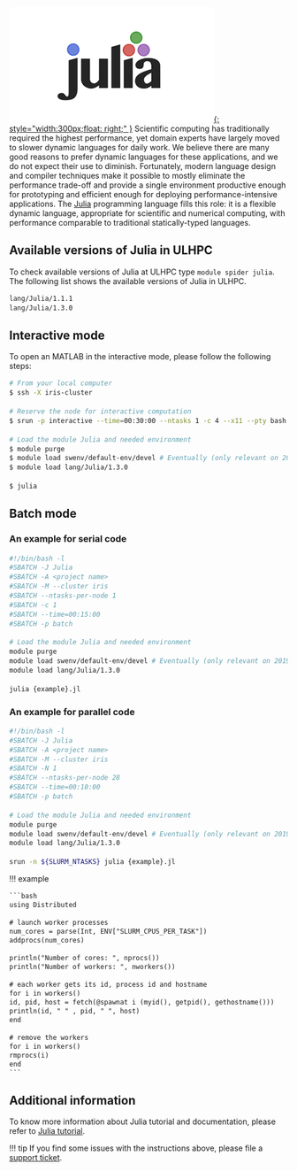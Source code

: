 [![](https://raw.githubusercontent.com/docker-library/docs/520519ad7db3ea9fd5d3590e836c839a0ffd6f19/julia/logo.png){: style="width:300px;float: right;" }](https://julialang.org/)
Scientific computing has traditionally required the highest performance, yet domain experts have largely moved to slower dynamic languages for daily work. We believe there are many good reasons to prefer dynamic languages for these applications, and we do not expect their use to diminish. Fortunately, modern language design and compiler techniques make it possible to mostly eliminate the performance trade-off and provide a single environment productive enough for prototyping and efficient enough for deploying performance-intensive applications. The [Julia](https://julialang.org/) programming language fills this role: it is a flexible dynamic language, appropriate for scientific and numerical computing, with performance comparable to traditional statically-typed languages.

## Available versions of Julia in ULHPC
To check available versions of Julia at ULHPC type `module spider julia`.
The following list shows the available versions of Julia in ULHPC. 
```bash
lang/Julia/1.1.1
lang/Julia/1.3.0
```

## Interactive mode
To open an MATLAB in the interactive mode, please follow the following steps:

```bash
# From your local computer
$ ssh -X iris-cluster

# Reserve the node for interactive computation
$ srun -p interactive --time=00:30:00 --ntasks 1 -c 4 --x11 --pty bash -i # OR si --x11 [...]

# Load the module Julia and needed environment
$ module purge
$ module load swenv/default-env/devel # Eventually (only relevant on 2019a software environment) 
$ module load lang/Julia/1.3.0

$ julia
```

## Batch mode
### An example for serial code

```bash
#!/bin/bash -l
#SBATCH -J Julia
#SBATCH -A <project name>
#SBATCH -M --cluster iris 
#SBATCH --ntasks-per-node 1
#SBATCH -c 1
#SBATCH --time=00:15:00
#SBATCH -p batch

# Load the module Julia and needed environment
module purge
module load swenv/default-env/devel # Eventually (only relevant on 2019a software environment) 
module load lang/Julia/1.3.0

julia {example}.jl
```


### An example for parallel code

```bash
#!/bin/bash -l
#SBATCH -J Julia
#SBATCH -A <project name>
#SBATCH -M --cluster iris 
#SBATCH -N 1
#SBATCH --ntasks-per-node 28
#SBATCH --time=00:10:00
#SBATCH -p batch

# Load the module Julia and needed environment
module purge
module load swenv/default-env/devel # Eventually (only relevant on 2019a software environment) 
module load lang/Julia/1.3.0

srun -n ${SLURM_NTASKS} julia {example}.jl
```

!!! example

    ```bash
    using Distributed
    
    # launch worker processes
    num_cores = parse(Int, ENV["SLURM_CPUS_PER_TASK"])
    addprocs(num_cores)
    
    println("Number of cores: ", nprocs())
    println("Number of workers: ", nworkers())
    
    # each worker gets its id, process id and hostname
    for i in workers()
    id, pid, host = fetch(@spawnat i (myid(), getpid(), gethostname()))
    println(id, " " , pid, " ", host)
    end
    
    # remove the workers
    for i in workers()
    rmprocs(i)
    end
    ```



## Additional information
To know more information about Julia tutorial and documentation,
please refer to [Julia tutorial](https://julialang.org/learning/tutorials/).

!!! tip
    If you find some issues with the instructions above,
    please file a [support ticket](https://hpc.uni.lu/support).
